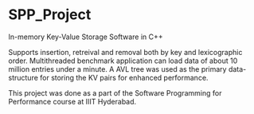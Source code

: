 # SPP_Project

In-memory Key-Value Storage Software in C++

Supports insertion, retreival and removal both by key and lexicographic order. Multithreaded benchmark application can load data of about 10 million entries under a minute. A AVL tree was used as the primary data-structure for storing the KV pairs for enhanced performance.

This project was done as a part of the Software Programming for Performance course at IIIT Hyderabad.
